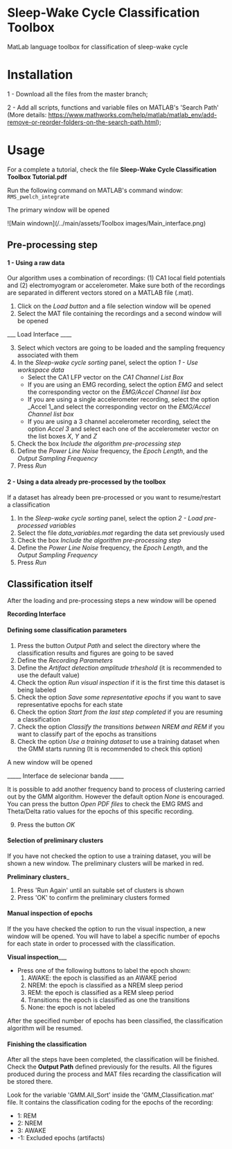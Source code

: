# Sleep-Wake Cycle Classification Toolbox
MatLab language toolbox for classification of sleep-wake cycle

# Installation
1 - Download all the files from the master branch;

2 - Add all scripts, functions and variable files on MATLAB's 'Search Path' 
(More details: https://www.mathworks.com/help/matlab/matlab_env/add-remove-or-reorder-folders-on-the-search-path.html);

# Usage

For a complete a tutorial, check the file **Sleep-Wake Cycle Classification Toolbox Tutorial.pdf**

Run the following command on MATLAB's command window:
`RMS_pwelch_integrate`

The primary window will be opened

![Main windown](/../main/assets/Toolbox images/Main_interface.png)

## Pre-processing step

#### 1 - Using a raw data

Our algorithm uses a combination of recordings: (1) CA1 local field potentials and (2) electromyogram or accelerometer. Make sure both of the recordings are separated in different vectors stored on a MATLAB file (.mat).

1. Click on the _Load button_ and a file selection window will be opened
2. Select the MAT file containing the recordings and a second window will be opened

___ Load Interface ____

3. Select which vectors are going to be loaded and the sampling frequency associated with them
4. In the _Sleep-wake cycle sorting_ panel, select the option _1 - Use workspace data_
   - Select the CA1 LFP vector on the _CA1 Channel List Box_
   - If you are using an EMG recording, select the option _EMG_ and select the corresponding vector on the _EMG/Accel Channel list box_
   - If you are using a single accelerometer recording, select the option _Accel 1_and select the corresponding vector on the _EMG/Accel Channel list box_
   - If you are using a 3 channel accelerometer recording, select the option _Accel 3_ and select each one of the accelerometer vector on the list boxes _X_, _Y_ and _Z_
5. Check the box _Include the algorithm pre-processing step_
6. Define the _Power Line Noise_ frequency, the _Epoch Length_, and the _Output Sampling Frequency_
7. Press _Run_
  
#### 2 - Using a data already pre-processed by the toolbox
If a dataset has already been pre-processed or you want to resume/restart a classification

1. In the _Sleep-wake cycle sorting_ panel, select the option _2 - Load pre-processed variables_
2. Select the file _data_variables.mat_ regarding the data set previously used
3. Check the box _Include the algorithm pre-processing step_
4. Define the _Power Line Noise_ frequency, the _Epoch Length_, and the _Output Sampling Frequency_
5. Press _Run_

## Classification itself

After the loading and pre-processing steps a new window will be opened

__Recording Interface__

#### Defining some classification parameters

1. Press the button _Output Path_ and select the directory where the classification results and figures are going to be saved
2. Define the _Recording Parameters_
3. Define the _Artifact detection amplitude trheshold_ (it is recommended to use the default value)
4. Check the option _Run visual inspection_ if it is the first time this dataset is being labeled
5. Check the option _Save some representative epochs_ if you want to save representative epochs for each state
6. Check the option _Start from the last step completed_ if you are resuming a classification
7. Check the option _Classify the transitions between NREM and REM_ if you want to classify part of the epochs as transitions
8. Check the option _Use a training dataset_ to use a training dataset when the GMM starts running (It is recommended to check this option)

A new window will be opened

_____ Interface de selecionar banda _____

It is possible to add another frequency band to process of clustering carried out by the GMM algorithm. However the default option _None_ is encouraged. You can press the button _Open PDF files_ to check the EMG RMS and Theta/Delta ratio values for the epochs of this specific recording.

9. Press the button _OK_

#### Selection of preliminary clusters

If you have not checked the option to use a training dataset, you will be shown a new window. The preliminary clusters will be marked in red.

____Preliminary clusters_____

1. Press 'Run Again' until an suitable set of clusters is shown
2. Press 'OK' to confirm the preliminary clusters formed

#### Manual inspection of epochs

If the you have checked the option to run the visual inspection, a new window will be opened. You will have to label a specific number of epochs for each state in order to processed with the classification.

____Visual inspection_______

* Press one of the following buttons to label the epoch shown:
  1. AWAKE: the epoch is classified as an AWAKE period
  2. NREM: the epoch is classified as a NREM sleep period
  3. REM: the epoch is classified as a REM sleep period
  4. Transitions: the epoch is classified as one the transitions
  5. None: the epoch is not labeled

After the specified number of epochs has been classified, the classification algorithm will be resumed.
  
#### Finishing the classification

After all the steps have been completed, the classification will be finished. Check the __Output Path__ defined previously for the results. All the figures produced during the process and MAT files recarding the classification will be stored there. 

Look for the variable 'GMM.All_Sort' inside the 'GMM_Classification.mat' file. It contains the classification coding for the epochs of the recording:
- 1: REM
- 2: NREM
- 3: AWAKE
- -1: Excluded epochs (artifacts)
